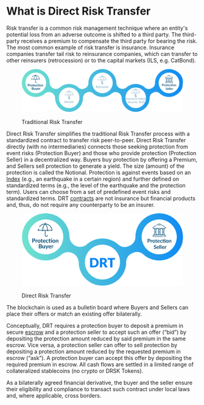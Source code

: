 # What is Direct Risk Transfer

Risk transfer is a common risk management technique where an entity's potential loss from an adverse outcome is shifted to a third party. The third-party receives a premium to compensate the third party for bearing the risk. The most common example of risk transfer is insurance. Insurance companies transfer tail risk to reinsurance companies, which can transfer to other reinsurers (retrocession) or to the capital markets (ILS, e.g. CatBond).

<figure><img src="../.gitbook/assets/image (17).png" alt=""><figcaption><p>Traditional Risk Transfer</p></figcaption></figure>

Direct Risk Transfer simplifies the traditional Risk Transfer process with a standardized contract to transfer risk peer-to-peer. Direct Risk Transfer directly (with no intermediaries) connects those seeking protection from event risks (Protection Buyer) and those who provide protection (Protection Seller) in a decentralized way. Buyers buy protection by offering a Premium, and Sellers sell protection to generate a yield. The size (amount) of the protection is called the Notional. Protection is against events based on an [Index](risk-types-index-and-trigger.md) (e.g., an earthquake in a certain region) and further defined on standardized terms (e.g., the level of the earthquake and the protection term). Users can choose from a set of predefined event risks and standardized terms. DRT [contracts](../legal/master-agreement-+-termsheet.md) are not insurance but financial products and, thus, do not require any counterparty to be an insurer.

<figure><img src="../.gitbook/assets/image (3).png" alt=""><figcaption><p>Direct Risk Transfer</p></figcaption></figure>

The blockchain is used as a bulletin board where Buyers and Sellers can place their offers or match an existing offer bilaterally.

Conceptually, DRT requires a protection buyer to deposit a premium in secure [escrow](smart-contract-escrow.md) and a protection seller to accept such an offer (“bid”) by depositing the protection amount reduced by said premium in the same escrow. Vice versa, a protection seller can offer to sell protection by depositing a protection amount reduced by the requested premium in escrow (“ask”). A protection buyer can accept this offer by depositing the required premium in escrow. All cash flows are settled in a limited range of collateralized stablecoins (no crypto or DRSK Tokens).

As a bilaterally agreed financial derivative, the buyer and the seller ensure their eligibility and compliance to transact such contract under local laws and, where applicable, cross borders.







